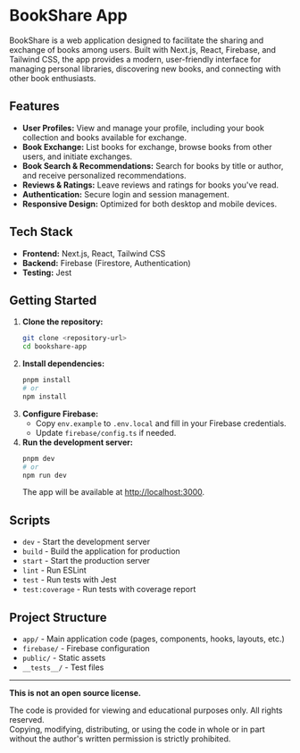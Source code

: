 # BookShare App

BookShare is a web application designed to facilitate the sharing and exchange of books among users. Built with Next.js, React, Firebase, and Tailwind CSS, the app provides a modern, user-friendly interface for managing personal libraries, discovering new books, and connecting with other book enthusiasts.

## Features

- **User Profiles:** View and manage your profile, including your book collection and books available for exchange.
- **Book Exchange:** List books for exchange, browse books from other users, and initiate exchanges.
- **Book Search & Recommendations:** Search for books by title or author, and receive personalized recommendations.
- **Reviews & Ratings:** Leave reviews and ratings for books you've read.
- **Authentication:** Secure login and session management.
- **Responsive Design:** Optimized for both desktop and mobile devices.

## Tech Stack

- **Frontend:** Next.js, React, Tailwind CSS
- **Backend:** Firebase (Firestore, Authentication)
- **Testing:** Jest

## Getting Started

1. **Clone the repository:**
   ```sh
   git clone <repository-url>
   cd bookshare-app
   ```
2. **Install dependencies:**
   ```sh
   pnpm install
   # or
   npm install
   ```
3. **Configure Firebase:**
   - Copy `env.example` to `.env.local` and fill in your Firebase credentials.
   - Update `firebase/config.ts` if needed.
4. **Run the development server:**
   ```sh
   pnpm dev
   # or
   npm run dev
   ```
   The app will be available at [http://localhost:3000](http://localhost:3000).

## Scripts

- `dev` - Start the development server
- `build` - Build the application for production
- `start` - Start the production server
- `lint` - Run ESLint
- `test` - Run tests with Jest
- `test:coverage` - Run tests with coverage report

## Project Structure

- `app/` - Main application code (pages, components, hooks, layouts, etc.)
- `firebase/` - Firebase configuration
- `public/` - Static assets
- `__tests__/` - Test files

---

**This is not an open source license.**

The code is provided for viewing and educational purposes only. All rights reserved.  
Copying, modifying, distributing, or using the code in whole or in part without the author's written permission is strictly prohibited.
